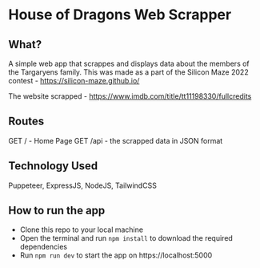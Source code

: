 # House of Dragons Web Scrapper

## What?

A simple web app that scrappes and displays data about the members of the Targaryens family.
This was made as a part of the Silicon Maze 2022 contest - https://silicon-maze.github.io/


The website scrapped - https://www.imdb.com/title/tt11198330/fullcredits

## Routes

GET / - Home Page
GET /api - the scrapped data in JSON format

## Technology Used

Puppeteer, ExpressJS, NodeJS, TailwindCSS

## How to run the app

* Clone this repo to your local machine
* Open the terminal and run `npm install` to download the required dependencies
* Run `npm run dev` to start the app on https://localhost:5000